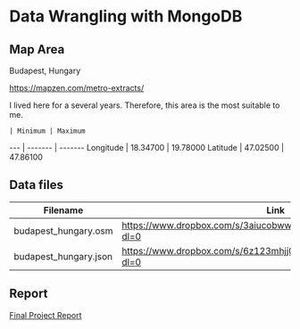 
# Data Wrangling with MongoDB

## Map Area

Budapest, Hungary

https://mapzen.com/metro-extracts/

I lived here for a several years. Therefore, this area is the most suitable to me.

    | Minimum | Maximum
--- | ------- | -------
Longitude | 18.34700 | 19.78000
Latitude | 47.02500 | 47.86100

## Data files

Filename | Link
-------- | ---- 
budapest_hungary.osm | https://www.dropbox.com/s/3aiucobwwpy2zqy/budapest_hungary.osm?dl=0
budapest_hungary.json | https://www.dropbox.com/s/6z123mhjj0ydav8/budapest_hungary.json?dl=0

## Report

[Final Project Report](data_wrangling_with_mongodb_final_project.pdf)
